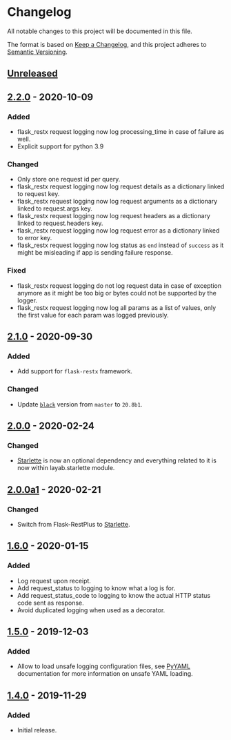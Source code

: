 # Changelog
All notable changes to this project will be documented in this file.

The format is based on [Keep a Changelog](https://keepachangelog.com/en/1.0.0/),
and this project adheres to [Semantic Versioning](https://semver.org/spec/v2.0.0.html).

## [Unreleased]

## [2.2.0] - 2020-10-09
### Added
- flask_restx request logging now log processing_time in case of failure as well.
- Explicit support for python 3.9

### Changed
- Only store one request id per query.
- flask_restx request logging now log request details as a dictionary linked to request key.
- flask_restx request logging now log request arguments as a dictionary linked to request.args key.
- flask_restx request logging now log request headers as a dictionary linked to request.headers key.
- flask_restx request logging now log request error as a dictionary linked to error key.
- flask_restx request logging now log status as `end` instead of `success` as it might be misleading if app is sending failure response.

### Fixed
- flask_restx request logging do not log request data in case of exception anymore as it might be too big or bytes could not be supported by the logger.
- flask_restx request logging now log all params as a list of values, only the first value for each param was logged previously.

## [2.1.0] - 2020-09-30
### Added
- Add support for `flask-restx` framework.

### Changed
- Update [`black`](https://pypi.org/project/black/) version from `master` to `20.8b1`.

## [2.0.0] - 2020-02-24
### Changed
- [Starlette](https://www.starlette.io) is now an optional dependency and everything related to it is now within layab.starlette module.

## [2.0.0a1] - 2020-02-21
### Changed
- Switch from Flask-RestPlus to [Starlette](https://www.starlette.io).

## [1.6.0] - 2020-01-15
### Added
- Log request upon receipt.
- Add request_status to logging to know what a log is for.
- Add request_status_code to logging to know the actual HTTP status code sent as response.
- Avoid duplicated logging when used as a decorator.

## [1.5.0] - 2019-12-03
### Added
- Allow to load unsafe logging configuration files, see [PyYAML](https://pyyaml.org/wiki/PyYAMLDocumentation) documentation for more information on unsafe YAML loading.

## [1.4.0] - 2019-11-29
### Added
- Initial release.

[Unreleased]: https://github.com/Colin-b/layab/compare/v2.2.0...HEAD
[2.2.0]: https://github.com/Colin-b/layab/compare/v2.1.0...v2.2.0
[2.1.0]: https://github.com/Colin-b/layab/compare/v2.0.0...v2.1.0
[2.0.0]: https://github.com/Colin-b/layab/compare/v2.0.0a1...v2.0.0
[2.0.0a1]: https://github.com/Colin-b/layab/compare/v1.5.0...v2.0.0a1
[1.6.0]: https://github.com/Colin-b/layab/compare/v1.5.0...v1.6.0
[1.5.0]: https://github.com/Colin-b/layab/compare/v1.4.0...v1.5.0
[1.4.0]: https://github.com/Colin-b/layab/releases/tag/v1.4.0
